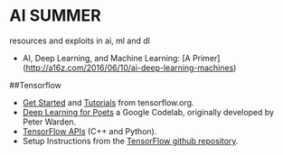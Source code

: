 # AI SUMMER
resources and exploits in ai, ml and dl

+ AI, Deep Learning, and Machine Learning: [A Primer] (http://a16z.com/2016/06/10/ai-deep-learning-machines)

##Tensorflow

+ [Get Started](https://www.tensorflow.org/get_started/get_started) and [Tutorials]() from tensorflow.org.
+ [Deep Learning for Poets](https://codelabs.developers.google.com/codelabs/tensorflow-for-poets/#0) a Google Codelab, originally developed by Peter Warden.
+ [TensorFlow APIs](https://www.tensorflow.org/api_docs/) (C++ and Python).
+ Setup Instructions from the [TensorFlow github repository](https://github.com/tensorflow/tensorflow).
